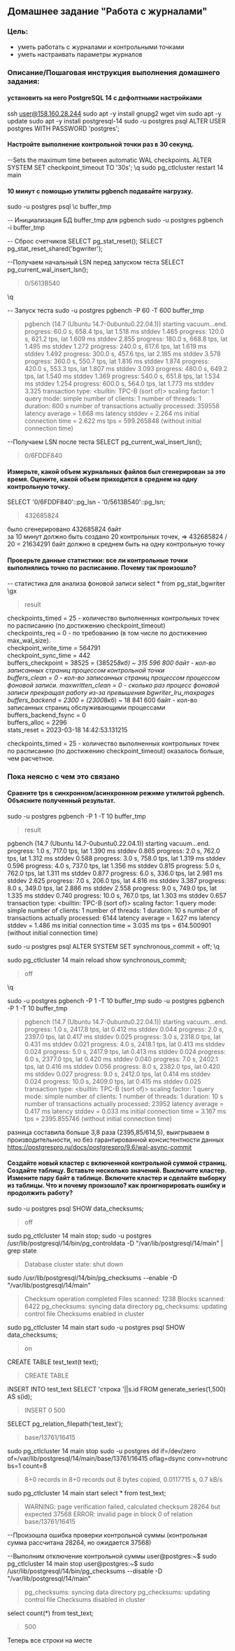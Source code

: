 ## Домашнее задание "Работа с журналами"

### Цель:
-   уметь работать с журналами и контрольными точками
-   уметь настраивать параметры журналов

### Описание/Пошаговая инструкция выполнения домашнего задания:

####   установить на него PostgreSQL 14 с дефолтными настройками
ssh user@158.160.28.244
sudo apt -y install gnupg2 wget vim
sudo apt -y update
sudo apt -y install postgresql-14
sudo -u postgres psql
ALTER USER postgres WITH PASSWORD 'postgres';


#### Настройте выполнение контрольной точки раз в 30 секунд.

--Sets the maximum time between automatic WAL checkpoints.
ALTER SYSTEM SET checkpoint_timeout TO '30s';
\q
sudo pg_ctlcluster restart 14 main

#### 10 минут c помощью утилиты pgbench подавайте нагрузку.

sudo -u postgres psql
\c buffer_tmp


-- Инициализация БД buffer_tmp для pgbench
sudo -u postgres pgbench -i buffer_tmp

-- Сброс счетчиков
SELECT pg_stat_reset();
SELECT pg_stat_reset_shared('bgwriter');

--Получаем начальный LSN перед запуском теста
SELECT pg_current_wal_insert_lsn();
> 0/5613B540

\q

-- Запуск теста 
sudo -u postgres pgbench -P 60 -T 600 buffer_tmp
>pgbench (14.7 (Ubuntu 14.7-0ubuntu0.22.04.1))
 starting vacuum...end.
 progress: 60.0 s, 658.4 tps, lat 1.518 ms stddev 1.465
 progress: 120.0 s, 621.2 tps, lat 1.609 ms stddev 2.855
 progress: 180.0 s, 668.8 tps, lat 1.495 ms stddev 1.272
 progress: 240.0 s, 617.6 tps, lat 1.619 ms stddev 1.492
 progress: 300.0 s, 457.6 tps, lat 2.185 ms stddev 3.578
 progress: 360.0 s, 550.7 tps, lat 1.816 ms stddev 1.874
 progress: 420.0 s, 553.3 tps, lat 1.807 ms stddev 3.093
 progress: 480.0 s, 649.2 tps, lat 1.540 ms stddev 1.369
 progress: 540.0 s, 651.8 tps, lat 1.534 ms stddev 1.254
 progress: 600.0 s, 564.0 tps, lat 1.773 ms stddev 3.325
 transaction type: <builtin: TPC-B (sort of)>
 scaling factor: 1
 query mode: simple
 number of clients: 1
 number of threads: 1
 duration: 600 s
 number of transactions actually processed: 359558
 latency average = 1.668 ms
 latency stddev = 2.264 ms
 initial connection time = 2.622 ms
 tps = 599.265848 (without initial connection time)

--Получаем LSN после теста
SELECT pg_current_wal_insert_lsn();
 >0/6FDDF840
 
 
#### Измерьте, какой объем журнальных файлов был сгенерирован за это время. Оцените, какой объем приходится в среднем на одну контрольную точку.

SELECT '0/6FDDF840'::pg_lsn - '0/5613B540'::pg_lsn;
> 432685824

было сгенерировано 432685824 байт  
за 10 минут должно быть создано 20 контрольных точек, => 432685824 / 20 = 21634291 байт должно в среднем быть на одну контрольную точку

#### Проверьте данные статистики: все ли контрольные точки выполнялись точно по расписанию. Почему так произошло?
-- статистика для анализа фоновой записи
select * from pg_stat_bgwriter \gx
>result

checkpoints_timed     = 25 - количество выполненных контрольных точек по расписанию (по достижению checkpoint_timeout)                       
checkpoints_req       = 0  - по требованию (в том числе по достижению max_wal_size).                        
checkpoint_write_time = 564791                     
checkpoint_sync_time  = 442                        
buffers_checkpoint    = 38525 = (38525*8кб) ~ 315 596 800 байт - кол-во записанных страниц процессом контрольной точки                    
buffers_clean         = 0   - кол-во записанных страниц процессом процессом фоновой записи. 
maxwritten_clean      = 0   -  сколько раз процесс фоновой записи прекращал работу из-за превышения bgwriter_lru_maxpages                        
buffers_backend       = 2300  = (2300*8кб)  ~ 18 841 600 байт  - кол-во записанных страниц обслуживающими процессами                
buffers_backend_fsync = 0                          
buffers_alloc         = 2296                       
stats_reset           = 2023-03-18 14:42:53.131215 

checkpoints_timed     = 25 - количество выполненных контрольных точек по расписанию (по достижению checkpoint_timeout)     оказалось больше, чем расчетное. 
### Пока неясно с чем это связано


#### Сравните tps в синхронном/асинхронном режиме утилитой pgbench. Объясните полученный результат.

sudo -u postgres pgbench -P 1 -T 10 buffer_tmp
>result

pgbench (14.7 (Ubuntu 14.7-0ubuntu0.22.04.1))
starting vacuum...end.
progress: 1.0 s, 717.0 tps, lat 1.390 ms stddev 0.865
progress: 2.0 s, 762.0 tps, lat 1.312 ms stddev 0.588
progress: 3.0 s, 758.0 tps, lat 1.319 ms stddev 0.596
progress: 4.0 s, 737.0 tps, lat 1.356 ms stddev 0.815
progress: 5.0 s, 762.0 tps, lat 1.311 ms stddev 0.877
progress: 6.0 s, 336.0 tps, lat 2.981 ms stddev 2.625
progress: 7.0 s, 206.0 tps, lat 4.816 ms stddev 3.387
progress: 8.0 s, 349.0 tps, lat 2.886 ms stddev 2.558
progress: 9.0 s, 749.0 tps, lat 1.335 ms stddev 0.740
progress: 10.0 s, 767.0 tps, lat 1.303 ms stddev 0.657
transaction type: <builtin: TPC-B (sort of)>
scaling factor: 1
query mode: simple
number of clients: 1
number of threads: 1
duration: 10 s
number of transactions actually processed: 6144
latency average = 1.627 ms
latency stddev = 1.486 ms
initial connection time = 3.035 ms
tps = 614.500901 (without initial connection time)

sudo -u postgres psql
ALTER SYSTEM SET synchronous_commit = off;
\q

sudo pg_ctlcluster 14 main reload
show synchronous_commit;
>off

\q

sudo -u postgres pgbench -P 1 -T 10 buffer_tmp
sudo -u postgres pgbench -P 1 -T 10 buffer_tmp
>pgbench (14.7 (Ubuntu 14.7-0ubuntu0.22.04.1))
starting vacuum...end.
progress: 1.0 s, 2417.8 tps, lat 0.412 ms stddev 0.044
progress: 2.0 s, 2397.0 tps, lat 0.417 ms stddev 0.025
progress: 3.0 s, 2318.0 tps, lat 0.431 ms stddev 0.021
progress: 4.0 s, 2418.1 tps, lat 0.413 ms stddev 0.024
progress: 5.0 s, 2417.9 tps, lat 0.413 ms stddev 0.024
progress: 6.0 s, 2377.0 tps, lat 0.420 ms stddev 0.040
progress: 7.0 s, 2402.1 tps, lat 0.416 ms stddev 0.056
progress: 8.0 s, 2382.0 tps, lat 0.420 ms stddev 0.027
progress: 9.0 s, 2412.0 tps, lat 0.414 ms stddev 0.024
progress: 10.0 s, 2409.0 tps, lat 0.415 ms stddev 0.025
transaction type: <builtin: TPC-B (sort of)>
scaling factor: 1
query mode: simple
number of clients: 1
number of threads: 1
duration: 10 s
number of transactions actually processed: 23952
latency average = 0.417 ms
latency stddev = 0.033 ms
initial connection time = 3.167 ms
tps = 2395.855746 (without initial connection time)

разница составила больше 3,8 раза (2395,85/614,5), выигрываем в производительности, но без гарантированной консистентности данных
https://postgrespro.ru/docs/postgrespro/9.6/wal-async-commit


####  Создайте новый кластер с включенной контрольной суммой страниц. Создайте таблицу. Вставьте несколько значений. Выключите кластер. Измените пару байт в таблице. Включите кластер и сделайте выборку из таблицы. Что и почему произошло? как проигнорировать ошибку и продолжить работу?

sudo -u postgres psql
SHOW data_checksums;
>off

sudo pg_ctlcluster 14 main stop;
sudo -u postgres /usr/lib/postgresql/14/bin/pg_controldata -D "/var/lib/postgresql/14/main" | grep state
> Database cluster state:  shut down

sudo /usr/lib/postgresql/14/bin/pg_checksums --enable -D "/var/lib/postgresql/14/main"
>Checksum operation completed
Files scanned:  1238
Blocks scanned: 6422
pg_checksums: syncing data directory
pg_checksums: updating control file
Checksums enabled in cluster

sudo pg_ctlcluster 14 main start
sudo -u postgres psql
SHOW data_checksums;
>on

CREATE TABLE test_text(t text);
>CREATE TABLE

INSERT INTO test_text SELECT 'строка '||s.id FROM generate_series(1,500) AS s(id);
>INSERT 0 500

SELECT pg_relation_filepath('test_text');
>base/13761/16415

sudo pg_ctlcluster 14 main stop
sudo -u postgres dd if=/dev/zero of=/var/lib/postgresql/14/main/base/13761/16415 oflag=dsync conv=notrunc bs=1 count=8
>8+0 records in
8+0 records out
8 bytes copied, 0.0117715 s, 0.7 kB/s

sudo pg_ctlcluster 14 main start
select * from test_text;
>WARNING:  page verification failed, calculated checksum 28264 but expected 37568
ERROR:  invalid page in block 0 of relation base/13761/16415

--Произошла ошибка проверки контрольной суммы (контрольная сумма рассчитана 28264, но ожидается 37568)

--Выполним отключение контрольной суммы
user@postgres:~$ sudo pg_ctlcluster 14 main stop
user@postgres:~$ sudo /usr/lib/postgresql/14/bin/pg_checksums --disable -D "/var/lib/postgresql/14/main"
>pg_checksums: syncing data directory
pg_checksums: updating control file
Checksums disabled in cluster

select count(*) from test_text;
>500

Теперь все строки на месте
<!--stackedit_data:
eyJoaXN0b3J5IjpbLTE4MDcwMjUzMTUsLTQ1NjYxNzQ4OSwtOD
MxNTUzLC0yMTA5MTQxNTE3LC0yNjM3MjMyMjYsMTA1MzAzNjA5
OCw5MDYyMDIxNDEsMTQzNzgwMzk3Nyw3Nzc2ODk3MDgsLTMzMj
U2OTQzOSwtMTQ0ODkwMjYyOSwtMTkyNDc2OTcxMiwtMjEwODQ5
MzUxLDE1NDUzMjk5ODcsMjAxMjQ2ODE5NywtMzQ5MjYyODg1LD
EwMjEwMDQwMjQsLTE5OTE1MDE5MTRdfQ==
-->